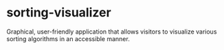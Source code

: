 # sorting-visualizer
Graphical, user-friendly application that allows visitors to visualize various sorting algorithms in an accessible manner.
